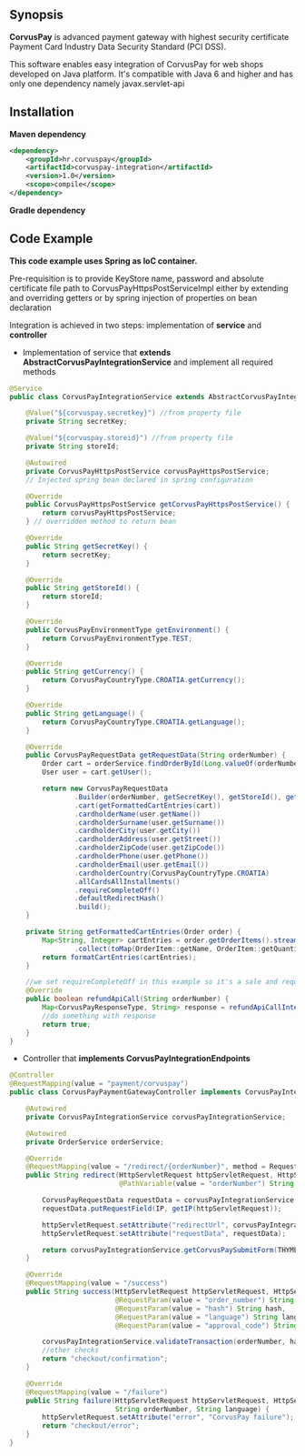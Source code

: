 ## Synopsis

**CorvusPay** is advanced payment gateway with highest security certificate Payment Card Industry Data Security Standard (PCI DSS).

This software enables easy integration of CorvusPay for web shops developed on Java platform.
It's compatible with Java 6 and higher and has only one dependency namely javax.servlet-api

## Installation

**Maven dependency**

```xml
<dependency>
    <groupId>hr.corvuspay</groupId>
    <artifactId>corvuspay-integration</artifactId>
    <version>1.0</version>
    <scope>compile</scope>
</dependency>
```

**Gradle dependency**

## Code Example

**This code example uses Spring as IoC container.**

Pre-requisition is to provide KeyStore name, password and absolute certificate file path to CorvusPayHttpsPostServiceImpl
either by extending and overriding getters or by spring injection of properties on bean declaration

Integration is achieved in two steps: implementation of **service** and **controller**

* Implementation of service that **extends AbstractCorvusPayIntegrationService** and implement all required methods

```java
@Service
public class CorvusPayIntegrationService extends AbstractCorvusPayIntegrationService {

    @Value("${corvuspay.secretkey}") //from property file
    private String secretKey;

    @Value("${corvuspay.storeid}") //from property file
    private String storeId;

    @Autowired
    private CorvusPayHttpsPostService corvusPayHttpsPostService;
    // Injected spring bean declared in spring configuration

    @Override
    public CorvusPayHttpsPostService getCorvusPayHttpsPostService() {
        return corvusPayHttpsPostService;
    } // overridden method to return bean

    @Override
    public String getSecretKey() {
        return secretKey;
    }

    @Override
    public String getStoreId() {
        return storeId;
    }

    @Override
    public CorvusPayEnvironmentType getEnvironment() {
        return CorvusPayEnvironmentType.TEST;
    }

    @Override
    public String getCurrency() {
        return CorvusPayCountryType.CROATIA.getCurrency();
    }

    @Override
    public String getLanguage() {
        return CorvusPayCountryType.CROATIA.getLanguage();
    }

    @Override
    public CorvusPayRequestData getRequestData(String orderNumber) {
        Order cart = orderService.findOrderById(Long.valueOf(orderNumber)); //mock
        User user = cart.getUser();

        return new CorvusPayRequestData
                .Builder(orderNumber, getSecretKey(), getStoreId(), getLanguage(), getCurrency(), cart.getTotal().toString())
                .cart(getFormattedCartEntries(cart))
                .cardholderName(user.getName())
                .cardholderSurname(user.getSurname())
                .cardholderCity(user.getCity())
                .cardholderAddress(user.getStreet())
                .cardholderZipCode(user.getZipCode())
                .cardholderPhone(user.getPhone())
                .cardholderEmail(user.getEmail())
                .cardholderCountry(CorvusPayCountryType.CROATIA)
                .allCardsAllInstallments()
                .requireCompleteOff()
                .defaultRedirectHash()
                .build();
    }

    private String getFormattedCartEntries(Order order) {
        Map<String, Integer> cartEntries = order.getOrderItems().stream()
                .collect(toMap(OrderItem::getName, OrderItem::getQuantity));
        return formatCartEntries(cartEntries);
    }

    //we set requireCompleteOff in this example so it's a sale and requires refund API call for handling returns
    @Override
    public boolean refundApiCall(String orderNumber) {
        Map<CorvusPayResponseType, String> response = refundApiCallInternal(orderNumber);
        //do something with response
        return true;
    }
}
```

* Controller that **implements CorvusPayIntegrationEndpoints**

```java
@Controller
@RequestMapping(value = "payment/corvuspay")
public class CorvusPayPaymentGatewayController implements CorvusPayIntegrationEndpoints {

    @Autowired
    private CorvusPayIntegrationService corvusPayIntegrationService;

    @Autowired
    private OrderService orderService;

    @Override
    @RequestMapping(value = "/redirect/{orderNumber}", method = RequestMethod.GET)
    public String redirect(HttpServletRequest httpServletRequest, HttpServletResponse httpServletResponse,
                           @PathVariable(value = "orderNumber") String orderNumber) {

        CorvusPayRequestData requestData = corvusPayIntegrationService.getRequestData(orderNumber);
        requestData.putRequestField(IP, getIP(httpServletRequest));

        httpServletRequest.setAttribute("redirectUrl", corvusPayIntegrationService.getCorvusPayRedirect());
        httpServletRequest.setAttribute("requestData", requestData);

        return corvusPayIntegrationService.getCorvusPaySubmitForm(THYMELEAF);
    }

    @Override
    @RequestMapping(value = "/success")
    public String success(HttpServletRequest httpServletRequest, HttpServletResponse httpServletResponse,
                          @RequestParam(value = "order_number") String orderNumber,
                          @RequestParam(value = "hash") String hash,
                          @RequestParam(value = "language") String language,
                          @RequestParam(value = "approval_code") String approvalCode) {

        corvusPayIntegrationService.validateTransaction(orderNumber, hash);
        //other checks
        return "checkout/confirmation";
    }

    @Override
    @RequestMapping(value = "/failure")
    public String failure(HttpServletRequest httpServletRequest, HttpServletResponse httpServletResponse,
                          String orderNumber, String language) {
        httpServletRequest.setAttribute("error", "CorvusPay failure");
        return "checkout/error";
    }
}
```

